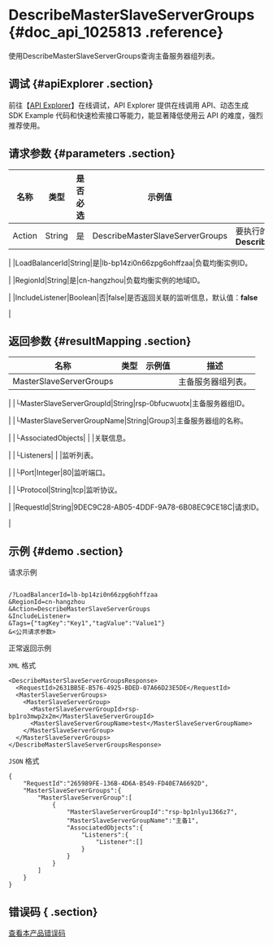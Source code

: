 # DescribeMasterSlaveServerGroups {#doc_api_1025813 .reference}

使用DescribeMasterSlaveServerGroups查询主备服务器组列表。

## 调试 {#apiExplorer .section}

前往【[API Explorer](https://api.aliyun.com/#product=Slb&api=DescribeMasterSlaveServerGroups)】在线调试，API Explorer 提供在线调用 API、动态生成 SDK Example 代码和快速检索接口等能力，能显著降低使用云 API 的难度，强烈推荐使用。

## 请求参数 {#parameters .section}

|名称|类型|是否必选|示例值|描述|
|--|--|----|---|--|
|Action|String|是|DescribeMasterSlaveServerGroups|要执行的操作。取值：**DescribeMasterSlaveServerGroups**

 |
|LoadBalancerId|String|是|lb-bp14zi0n66zpg6ohffzaa|负载均衡实例ID。

 |
|RegionId|String|是|cn-hangzhou|负载均衡实例的地域ID。

 |
|IncludeListener|Boolean|否|false|是否返回关联的监听信息，默认值：**false**

 |

## 返回参数 {#resultMapping .section}

|名称|类型|示例值|描述|
|--|--|---|--|
|MasterSlaveServerGroups| | |主备服务器组列表。

 |
|└MasterSlaveServerGroupId|String|rsp-0bfucwuotx|主备服务器组ID。

 |
|└MasterSlaveServerGroupName|String|Group3|主备服务器组的名称。

 |
|└AssociatedObjects| | |关联信息。

 |
|└Listeners| | |监听列表。

 |
|└Port|Integer|80|监听端口。

 |
|└Protocol|String|tcp|监听协议。

 |
|RequestId|String|9DEC9C28-AB05-4DDF-9A78-6B08EC9CE18C|请求ID。

 |

## 示例 {#demo .section}

请求示例

``` {#request_demo}

/?LoadBalancerId=lb-bp14zi0n66zpg6ohffzaa
&RegionId=cn-hangzhou
&Action=DescribeMasterSlaveServerGroups
&IncludeListener=
&Tags={"tagKey":"Key1","tagValue":"Value1"}
&<公共请求参数>

```

正常返回示例

`XML` 格式

``` {#xml_return_success_demo}
<DescribeMasterSlaveServerGroupsResponse>
  <RequestId>2631BB5E-B576-4925-BDED-07A66D23E5DE</RequestId>
  <MasterSlaveServerGroups>
    <MasterSlaveServerGroup>
      <MasterSlaveServerGroupId>rsp-bp1ro3mwp2x2m</MasterSlaveServerGroupId>
      <MasterSlaveServerGroupName>test</MasterSlaveServerGroupName>
    </MasterSlaveServerGroup>
  </MasterSlaveServerGroups>
</DescribeMasterSlaveServerGroupsResponse>

```

`JSON` 格式

``` {#json_return_success_demo}
{
	"RequestId":"265989FE-136B-4D6A-B549-FD40E7A6692D",
	"MasterSlaveServerGroups":{
		"MasterSlaveServerGroup":[
			{
				"MasterSlaveServerGroupId":"rsp-bp1nlyu1366z7",
				"MasterSlaveServerGroupName":"主备1",
				"AssociatedObjects":{
					"Listeners":{
						"Listener":[]
					}
				}
			}
		]
	}
}
```

## 错误码 { .section}

[查看本产品错误码](https://error-center.aliyun.com/status/product/Slb)

